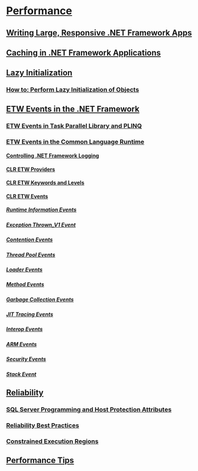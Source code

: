 # [Performance](index.md)
## [Writing Large, Responsive .NET Framework Apps](writing-large-responsive-apps.md)
## [Caching in .NET Framework Applications](caching-in-net-framework-applications.md)
## [Lazy Initialization](lazy-initialization.md)
### [How to: Perform Lazy Initialization of Objects](how-to-perform-lazy-initialization-of-objects.md)
## [ETW Events in the .NET Framework](etw-events.md)
### [ETW Events in Task Parallel Library and PLINQ](etw-events-in-task-parallel-library-and-plinq.md)
### [ETW Events in the Common Language Runtime](etw-events-in-the-common-language-runtime.md)
#### [Controlling .NET Framework Logging](controlling-logging.md)
#### [CLR ETW Providers](clr-etw-providers.md)
#### [CLR ETW Keywords and Levels](clr-etw-keywords-and-levels.md)
#### [CLR ETW Events](clr-etw-events.md)
##### [Runtime Information Events](runtime-information-etw-events.md)
##### [Exception Thrown_V1 Event](exception-thrown-v1-etw-event.md)
##### [Contention Events](contention-etw-events.md)
##### [Thread Pool Events](thread-pool-etw-events.md)
##### [Loader Events](loader-etw-events.md)
##### [Method Events](method-etw-events.md)
##### [Garbage Collection Events](garbage-collection-etw-events.md)
##### [JIT Tracing Events](jit-tracing-etw-events.md)
##### [Interop Events](interop-etw-events.md)
##### [ARM Events](application-domain-resource-monitoring-arm-etw-events.md)
##### [Security Events](security-etw-events.md)
##### [Stack Event](stack-etw-event.md)
## [Reliability](reliability.md)
### [SQL Server Programming and Host Protection Attributes](sql-server-programming-and-host-protection-attributes.md)
### [Reliability Best Practices](reliability-best-practices.md)
### [Constrained Execution Regions](constrained-execution-regions.md)
## [Performance Tips](performance-tips.md)
